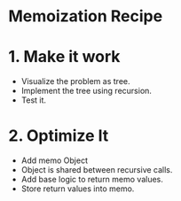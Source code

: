 # Memoization Recipe

# 1. Make it work
 - Visualize the problem as tree.
 - Implement the tree using recursion.
 - Test it.

# 2. Optimize It
 - Add memo Object
 - Object is shared between recursive calls.
 - Add base logic to return memo values.
 - Store return values into memo.